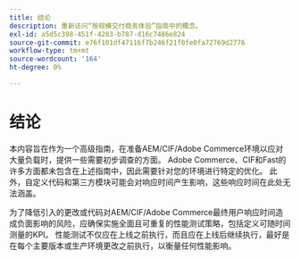 ```yaml
---
title: 结论
description: 重新访问“按规模交付商务体验”指南中的概念。
exl-id: a5d5c398-451f-4283-b787-d16c7486e824
source-git-commit: e76f101df47116f7b246f21f0fe0fa72769d2776
workflow-type: tm+mt
source-wordcount: '164'
ht-degree: 0%

---
```


# 结论

本内容旨在作为一个高级指南，在准备AEM/CIF/Adobe Commerce环境以应对大量负载时，提供一些需要初步调查的方面。 Adobe Commerce、CIF和Fast的许多方面都未包含在上述指南中，因此需要针对您的环境进行特定的优化。 此外，自定义代码和第三方模块可能会对响应时间产生影响，这些响应时间在此处无法涵盖。

为了降低引入的更改或代码对AEM/CIF/Adobe Commerce最终用户响应时间造成负面影响的风险，应确保实施全面且可重复的性能测试策略，包括定义可随时间测量的KPI。 性能测试不仅应在上线之前执行，而且应在上线后继续执行，最好是在每个主要版本或生产环境更改之前执行，以衡量任何性能影响。

